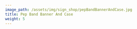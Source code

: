 ```yaml
---
image_path: /assets/img/sign_shop/pepBandBannerAndCase.jpg
title: Pep Band Banner And Case
weight: 5
---
```


